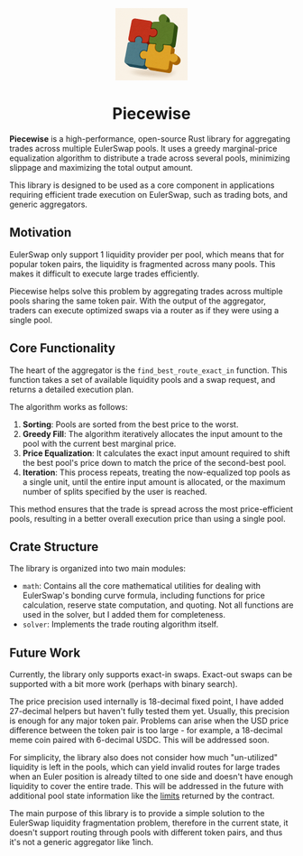 <p align="center">
  <img width="128" height="128" src="assets/logo.png">
</p>
<h1 align="center">Piecewise</h1>

**Piecewise** is a high-performance, open-source Rust library for aggregating trades across multiple EulerSwap pools. It uses a greedy marginal-price equalization algorithm to distribute a trade across several pools, minimizing slippage and maximizing the total output amount.

This library is designed to be used as a core component in applications requiring efficient trade execution on EulerSwap, such as trading bots, and generic aggregators.

## Motivation

EulerSwap only support 1 liquidity provider per pool, which means that for popular token pairs, the liquidity is fragmented across many pools. This makes it difficult to execute large trades efficiently.

Piecewise helps solve this problem by aggregating trades across multiple pools sharing the same token pair. With the output of the aggregator, traders can execute optimized swaps via a router as if they were using a single pool.

## Core Functionality

The heart of the aggregator is the `find_best_route_exact_in` function. This function takes a set of available liquidity pools and a swap request, and returns a detailed execution plan.

The algorithm works as follows:

1.  **Sorting**: Pools are sorted from the best price to the worst.
2.  **Greedy Fill**: The algorithm iteratively allocates the input amount to the pool with the current best marginal price.
3.  **Price Equalization**: It calculates the exact input amount required to shift the best pool's price down to match the price of the second-best pool.
4.  **Iteration**: This process repeats, treating the now-equalized top pools as a single unit, until the entire input amount is allocated, or the maximum number of splits specified by the user is reached.

This method ensures that the trade is spread across the most price-efficient pools, resulting in a better overall execution price than using a single pool.

## Crate Structure

The library is organized into two main modules:

- `math`: Contains all the core mathematical utilities for dealing with EulerSwap's bonding curve formula, including functions for price calculation, reserve state computation, and quoting. Not all functions are used in the solver, but I added them for completeness.
- `solver`: Implements the trade routing algorithm itself.

## Future Work

Currently, the library only supports exact-in swaps. Exact-out swaps can be supported with a bit more work (perhaps with binary search).

The price precision used internally is 18-decimal fixed point, I have added 27-decimal helpers but haven't fully tested them yet. Usually, this precision is enough for any major token pair. Problems can arise when the USD price difference between the token pair is too large - for example, a 18-decimal meme coin paired with 6-decimal USDC. This will be addressed soon.

For simplicity, the library also does not consider how much "un-utilized" liquidity is left in the pools, which can yield invalid routes for large trades when an Euler position is already tilted to one side and doesn't have enough liquidity to cover the entire trade. This will be addressed in the future with additional pool state information like the [limits](https://github.com/euler-xyz/euler-swap/blob/a988dc551c223f84ab78cfd519e3e70082488624/src/libraries/QuoteLib.sol#L42) returned by the contract.

The main purpose of this library is to provide a simple solution to the EulerSwap liquidity fragmentation problem, therefore in the current state, it doesn't support routing through pools with different token pairs, and thus it's not a generic aggregator like 1inch.

